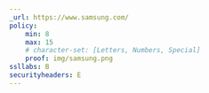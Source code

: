 ```yaml
---
_url: https://www.samsung.com/
policy:
    min: 8
    max: 15
    # character-set: [Letters, Numbers, Special]
    proof: img/samsung.png
ssllabs: B
securityheaders: E
---
```

